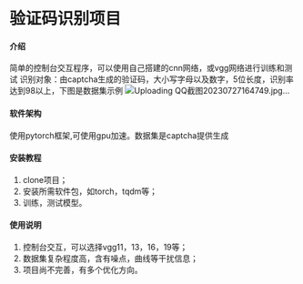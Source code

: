 # 验证码识别项目

#### 介绍
简单的控制台交互程序，可以使用自己搭建的cnn网络，或vgg网络进行训练和测试
识别对象：由captcha生成的验证码，大小写字母以及数字，5位长度，识别率达到98以上，下图是数据集示例
![Uploading QQ截图20230727164749.jpg…]()


#### 软件架构
  使用pytorch框架,可使用gpu加速。数据集是captcha提供生成


#### 安装教程
1.  clone项目；
2.  安装所需软件包，如torch，tqdm等；
3.  训练，测试模型。


#### 使用说明
1.  控制台交互，可以选择vgg11，13，16，19等；
2.  数据集复杂程度高，含有噪点，曲线等干扰信息；
3.  项目尚不完善，有多个优化方向。
